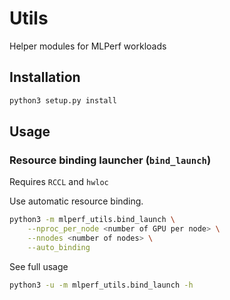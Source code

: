 # Utils

Helper modules for MLPerf workloads

## Installation

```bash
python3 setup.py install
```

## Usage

### Resource binding launcher (``bind_launch``)

Requires ``RCCL`` and ``hwloc``

Use automatic resource binding.

```bash
python3 -m mlperf_utils.bind_launch \
    --nproc_per_node <number of GPU per node> \
    --nnodes <number of nodes> \
    --auto_binding
```

See full usage

```bash
python3 -u -m mlperf_utils.bind_launch -h
```

